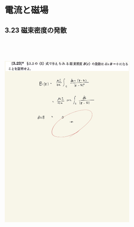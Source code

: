 <script type="text/javascript" async src="https://cdnjs.cloudflare.com/ajax/libs/mathjax/2.7.7/MathJax.js?config=TeX-MML-AM_CHTML">

</script>

<script type="text/x-mathjax-config">
 MathJax.Hub.Config({
 tex2jax: {
 inlineMath: [['$', '$'] ],
 displayMath: [ ['$$','$$'], ["\\[","\\]"] ]
 }
 });
</script>

# 電流と磁場
## 3.23 磁束密度の発散

<br>
<br>
<br>
<br>

<img width="400" alt="electromagnetism-133" src="./images/ecmf-23/Electromagnetism-133.jpg">